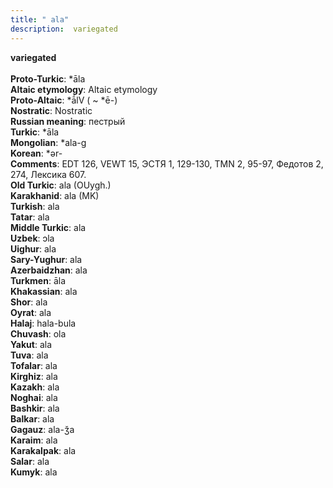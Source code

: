 ```yaml
---
title: " ala"
description:  variegated
---
```

<strong> variegated</strong><br><br>
<strong>Proto-Turkic</strong>:  *āla<br>
<strong>Altaic etymology</strong>:  Altaic etymology<br>
<strong> Proto-Altaic</strong>:  *ā́lV ( ~ *ē-)<br>
<strong>Nostratic</strong>:  Nostratic<br>
<strong>Russian meaning</strong>:  пестрый<br>
<strong>Turkic</strong>:  *āla<br>
<strong>Mongolian</strong>:  *ala-g<br>
<strong>Korean</strong>:  *ǝr-<br>
<strong>Comments</strong>:  EDT 126, VEWT 15, ЭСТЯ 1, 129-130, TMN 2, 95-97, Федотов 2, 274, Лексика 607.<br>
<strong>Old Turkic</strong>:  ala (OUygh.)<br>
<strong>Karakhanid</strong>:  ala (MK)<br>
<strong>Turkish</strong>:  ala<br>
<strong>Tatar</strong>:  ala<br>
<strong>Middle Turkic</strong>:  ala<br>
<strong>Uzbek</strong>:  ɔla<br>
<strong>Uighur</strong>:  ala<br>
<strong>Sary-Yughur</strong>:  ala<br>
<strong>Azerbaidzhan</strong>:  ala<br>
<strong>Turkmen</strong>:  āla<br>
<strong>Khakassian</strong>:  ala<br>
<strong>Shor</strong>:  ala<br>
<strong>Oyrat</strong>:  ala<br>
<strong>Halaj</strong>:  hala-bula<br>
<strong>Chuvash</strong>:  ola<br>
<strong>Yakut</strong>:  ala<br>
<strong>Tuva</strong>:  ala<br>
<strong>Tofalar</strong>:  ala<br>
<strong>Kirghiz</strong>:  ala<br>
<strong>Kazakh</strong>:  ala<br>
<strong>Noghai</strong>:  ala<br>
<strong>Bashkir</strong>:  ala<br>
<strong>Balkar</strong>:  ala<br>
<strong>Gagauz</strong>:  ala-ǯa<br>
<strong>Karaim</strong>:  ala<br>
<strong>Karakalpak</strong>:  ala<br>
<strong>Salar</strong>:  ala<br>
<strong>Kumyk</strong>:  ala<br>


